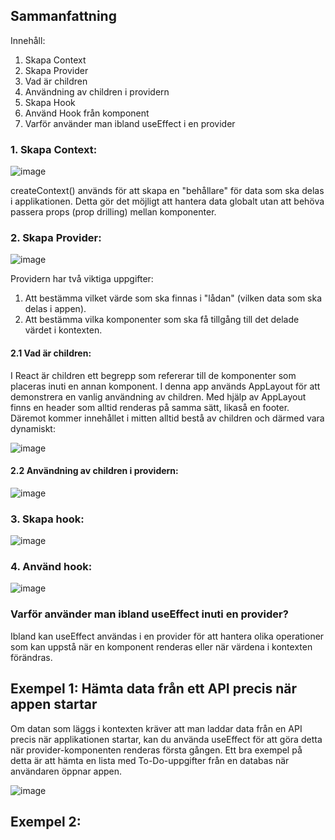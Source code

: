 ## Sammanfattning

Innehåll:
1. Skapa Context
2. Skapa Provider
3. Vad är children
4. Användning av children i providern
5. Skapa Hook
6. Använd Hook från komponent
7. Varför använder man ibland useEffect i en provider

### 1. Skapa Context:

![image](https://github.com/user-attachments/assets/f8052f29-5fcc-4260-89fa-5ed1a1229e0d)

createContext() används för att skapa en "behållare" för data som ska delas i applikationen. Detta gör
det möjligt att hantera data globalt utan att behöva passera props (prop drilling) mellan komponenter. 

### 2. Skapa Provider: 

![image](https://github.com/user-attachments/assets/0631afae-3bd3-412f-b642-702a986c55dc)

 Providern har två viktiga uppgifter:
 1. Att bestämma vilket värde som ska finnas i "lådan" (vilken data som ska delas i appen).
 2. Att bestämma vilka komponenter som ska få tillgång till det delade värdet i kontexten.

#### 2.1 Vad är children: 
I React är children ett begrepp som refererar till de komponenter som placeras inuti en annan komponent. I denna app
används AppLayout för att demonstrera en vanlig användning av children. Med hjälp av AppLayout finns en header som alltid renderas på samma sätt, 
likaså en footer. Däremot kommer innehållet i mitten alltid bestå av children och därmed vara dynamiskt: 

![image](https://github.com/user-attachments/assets/05b33cc3-95a3-45ae-9dbf-a5bd7c13e0eb)

#### 2.2 Användning av children i providern: 

![image](https://github.com/user-attachments/assets/069c61a4-89eb-4dbd-b6ea-7c96e8e1c81f)

### 3. Skapa hook:
![image](https://github.com/user-attachments/assets/d3d7f6cc-3f20-4194-a46f-85582c6e09d2)

### 4. Använd hook:
![image](https://github.com/user-attachments/assets/9df6c7e0-cf28-4e9a-916f-3b47ce851c10)

### Varför använder man ibland useEffect inuti en provider?
Ibland kan useEffect användas i en provider för att hantera olika operationer som kan uppstå när en komponent
renderas eller när värdena i kontexten förändras.

## Exempel 1: Hämta data från ett API precis när appen startar 
Om datan som läggs i kontexten kräver att man laddar data från en API precis när applikationen startar, 
kan du använda useEffect för att göra detta när provider-komponenten renderas första gången.
Ett bra exempel på detta är att hämta en lista med To-Do-uppgifter från en databas när användaren öppnar appen. 

![image](https://github.com/user-attachments/assets/196a716d-64e9-4ae8-b865-9a4dddd1212b)


## Exempel 2: 
